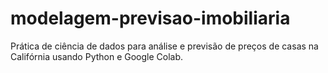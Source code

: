 # modelagem-previsao-imobiliaria
Prática de ciência de dados para análise e previsão de preços de casas na Califórnia usando Python e Google Colab.
